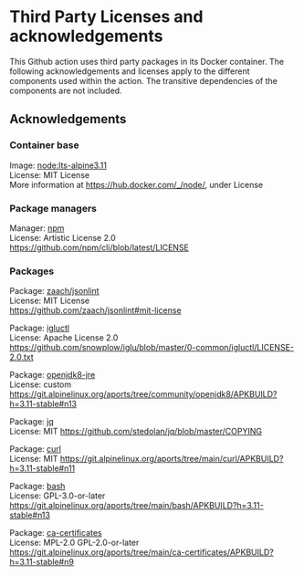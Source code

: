 # Third Party Licenses and acknowledgements

This Github action uses third party packages in its Docker container. The following acknowledgements and licenses apply to the different components used within the action. The transitive dependencies of the components are not included.

## Acknowledgements

### Container base

Image: [node:lts-alpine3.11](https://hub.docker.com/layers/node/library/node/alpine3.11/images/sha256-662b812d33a75c70c3cdc146eb52d793a42ec5884e2c2614143b02e95ebacbfe?context=explore)\
License: MIT License\
More information at https://hub.docker.com/_/node/, under License

### Package managers

Manager: [npm](https://github.com/npm/cli)\
License: Artistic License 2.0\
https://github.com/npm/cli/blob/latest/LICENSE

### Packages

Package: [zaach/jsonlint](https://github.com/zaach/jsonlint)\
License: MIT License\
https://github.com/zaach/jsonlint#mit-license

Package: [igluctl](https://github.com/snowplow/iglu/tree/master/0-common/igluctl)\
License: Apache License 2.0
https://github.com/snowplow/iglu/blob/master/0-common/igluctl/LICENSE-2.0.txt

Package: [openjdk8-jre](https://pkgs.alpinelinux.org/package/v3.11/community/x86/openjdk8-jre)\
License: custom
https://git.alpinelinux.org/aports/tree/community/openjdk8/APKBUILD?h=3.11-stable#n13

Package: [jq](https://pkgs.alpinelinux.org/package/v3.11/main/x86/jq)\
License: MIT
https://github.com/stedolan/jq/blob/master/COPYING

Package: [curl](https://pkgs.alpinelinux.org/package/v3.11/main/x86/curl)\
License: MIT
https://git.alpinelinux.org/aports/tree/main/curl/APKBUILD?h=3.11-stable#n11

Package: [bash](https://pkgs.alpinelinux.org/package/v3.11/main/x86/bash)\
License: GPL-3.0-or-later
https://git.alpinelinux.org/aports/tree/main/bash/APKBUILD?h=3.11-stable#n13

Package: [ca-certificates](https://pkgs.alpinelinux.org/package/v3.11/main/x86/ca-certificates)\
License: MPL-2.0 GPL-2.0-or-later
https://git.alpinelinux.org/aports/tree/main/ca-certificates/APKBUILD?h=3.11-stable#n9
